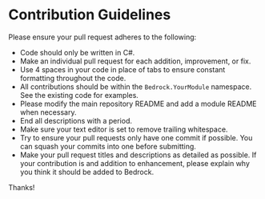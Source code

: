# Contribution Guidelines

Please ensure your pull request adheres to the following:

* Code should only be written in C#.
* Make an individual pull request for each addition, improvement, or fix.
* Use 4 spaces in your code in place of tabs to ensure constant formatting throughout the code.
* All contributions should be within the `Bedrock.YourModule` namespace. See the existing code for examples.
* Please modify the main repository README and add a module README when necessary.
* End all descriptions with a period.
* Make sure your text editor is set to remove trailing whitespace.
* Try to ensure your pull requests only have one commit if possible. You can squash your commits into one before submitting.
* Make your pull request titles and descriptions as detailed as possible. If your contribution is and addition to enhancement, please explain why you think it should be added to Bedrock.

Thanks!

